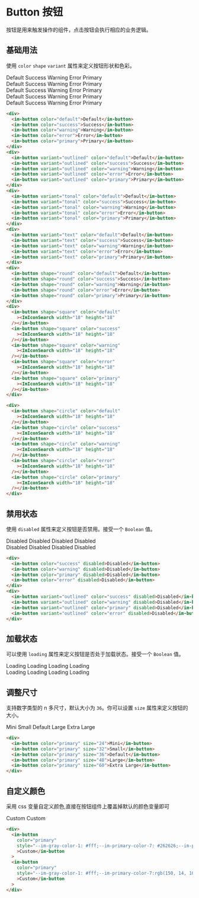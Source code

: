 # Button 按钮

按钮是用来触发操作的组件，点击按钮会执行相应的业务逻辑。

## 基础用法

使用 `color` `shape` `variant` 属性来定义按钮形状和色彩。

<style>
 .im-button {
  margin-right: 8px;
  margin-bottom: 8px;
 }

</style>

<script setup>
import { ImIconSearch } from 'im-design'

</script>

<div>
  <im-button color="default">Default</im-button>
  <im-button color="success">Success</im-button>
  <im-button color="warning">Warning</im-button>
  <im-button color="error">Error</im-button>
  <im-button color="primary">Primary</im-button>
</div>
<div>
  <im-button variant="outlined" color="default">Default</im-button>
  <im-button variant="outlined" color="success">Success</im-button>
  <im-button variant="outlined" color="warning">Warning</im-button>
  <im-button variant="outlined" color="error">Error</im-button>
  <im-button variant="outlined" color="primary">Primary</im-button>
</div>
<div>
  <im-button variant="tonal" color="default">Default</im-button>
  <im-button variant="tonal" color="success">Success</im-button>
  <im-button variant="tonal" color="warning">Warning</im-button>
  <im-button variant="tonal" color="error">Error</im-button>
  <im-button variant="tonal" color="primary">Primary</im-button>
</div>
<div>
  <im-button variant="text" color="default">Default</im-button>
  <im-button variant="text" color="success">Success</im-button>
  <im-button variant="text" color="warning">Warning</im-button>
  <im-button variant="text" color="error">Error</im-button>
  <im-button variant="text" color="primary">Primary</im-button>
</div>
<div>
 <im-button shape="round" color="default">Default</im-button>
  <im-button shape="round" color="success">Success</im-button>
  <im-button shape="round" color="warning">Warning</im-button>
  <im-button shape="round" color="error">Error</im-button>
  <im-button shape="round" color="primary">Primary</im-button>
</div>
<div>
 <im-button shape="square" color="default"><ImIconSearch width="18" height="18" /></im-button>
  <im-button shape="square" color="success"><ImIconSearch width="18" height="18" /></im-button>
  <im-button shape="square" color="warning"><ImIconSearch width="18" height="18" /></im-button>
  <im-button shape="square" color="error"><ImIconSearch width="18" height="18" /></im-button>
  <im-button shape="square" color="primary"><ImIconSearch width="18" height="18" /></im-button>
</div>

<div>
 <im-button shape="circle" color="default"><ImIconSearch width="18" height="18" /></im-button>
  <im-button shape="circle" color="success"><ImIconSearch width="18" height="18" /></im-button>
  <im-button shape="circle" color="warning"><ImIconSearch width="18" height="18" /></im-button>
  <im-button shape="circle" color="error"><ImIconSearch width="18" height="18" /></im-button>
  <im-button shape="circle" color="primary"><ImIconSearch width="18" height="18" /></im-button>
</div>

```html
<div>
  <im-button color="default">Default</im-button>
  <im-button color="success">Success</im-button>
  <im-button color="warning">Warning</im-button>
  <im-button color="error">Error</im-button>
  <im-button color="primary">Primary</im-button>
</div>
<div>
  <im-button variant="outlined" color="default">Default</im-button>
  <im-button variant="outlined" color="success">Success</im-button>
  <im-button variant="outlined" color="warning">Warning</im-button>
  <im-button variant="outlined" color="error">Error</im-button>
  <im-button variant="outlined" color="primary">Primary</im-button>
</div>
<div>
  <im-button variant="tonal" color="default">Default</im-button>
  <im-button variant="tonal" color="success">Success</im-button>
  <im-button variant="tonal" color="warning">Warning</im-button>
  <im-button variant="tonal" color="error">Error</im-button>
  <im-button variant="tonal" color="primary">Primary</im-button>
</div>
<div>
  <im-button variant="text" color="default">Default</im-button>
  <im-button variant="text" color="success">Success</im-button>
  <im-button variant="text" color="warning">Warning</im-button>
  <im-button variant="text" color="error">Error</im-button>
  <im-button variant="text" color="primary">Primary</im-button>
</div>
<div>
  <im-button shape="round" color="default">Default</im-button>
  <im-button shape="round" color="success">Success</im-button>
  <im-button shape="round" color="warning">Warning</im-button>
  <im-button shape="round" color="error">Error</im-button>
  <im-button shape="round" color="primary">Primary</im-button>
</div>
<div>
  <im-button shape="square" color="default"
    ><ImIconSearch width="18" height="18"
  /></im-button>
  <im-button shape="square" color="success"
    ><ImIconSearch width="18" height="18"
  /></im-button>
  <im-button shape="square" color="warning"
    ><ImIconSearch width="18" height="18"
  /></im-button>
  <im-button shape="square" color="error"
    ><ImIconSearch width="18" height="18"
  /></im-button>
  <im-button shape="square" color="primary"
    ><ImIconSearch width="18" height="18"
  /></im-button>
</div>

<div>
  <im-button shape="circle" color="default"
    ><ImIconSearch width="18" height="18"
  /></im-button>
  <im-button shape="circle" color="success"
    ><ImIconSearch width="18" height="18"
  /></im-button>
  <im-button shape="circle" color="warning"
    ><ImIconSearch width="18" height="18"
  /></im-button>
  <im-button shape="circle" color="error"
    ><ImIconSearch width="18" height="18"
  /></im-button>
  <im-button shape="circle" color="primary"
    ><ImIconSearch width="18" height="18"
  /></im-button>
</div>
```

## 禁用状态

使用 `disabled` 属性来定义按钮是否禁用。接受一个 `Boolean` 值。

<div>
<im-button color="success" disabled>Disabled</im-button>
<im-button color="warning" disabled>Disabled</im-button>
<im-button color="primary" disabled>Disabled</im-button>
<im-button color="error" disabled>Disabled</im-button>
</div>
<div>
<im-button variant="outlined" color="success" disabled>Disabled</im-button>
<im-button variant="outlined" color="warning" disabled>Disabled</im-button>
<im-button variant="outlined" color="primary" disabled>Disabled</im-button>
<im-button variant="outlined" color="error" disabled>Disabled</im-button>
</div>

```html
<div>
  <im-button color="success" disabled>Disabled</im-button>
  <im-button color="warning" disabled>Disabled</im-button>
  <im-button color="primary" disabled>Disabled</im-button>
  <im-button color="error" disabled>Disabled</im-button>
</div>
<div>
  <im-button variant="outlined" color="success" disabled>Disabled</im-button>
  <im-button variant="outlined" color="warning" disabled>Disabled</im-button>
  <im-button variant="outlined" color="primary" disabled>Disabled</im-button>
  <im-button variant="outlined" color="error" disabled>Disabled</im-button>
</div>
```

## 加载状态

可以使用 `loading` 属性来定义按钮是否处于加载状态。接受一个 `Boolean` 值。

<div>
    <im-button color="success" loading>Loading</im-button>
    <im-button color="warning" loading>Loading</im-button>
    <im-button color="primary" loading>Loading</im-button>
    <im-button color="error" loading>Loading</im-button>
</div>
<div>
  <im-button variant="outlined" color="success" loading>Loading</im-button>
  <im-button variant="outlined" color="warning" loading>Loading</im-button>
  <im-button variant="outlined" color="primary" loading>Loading</im-button>
  <im-button variant="outlined" color="error" loading>Loading</im-button>
</div>

## 调整尺寸

支持数字类型的 n 多尺寸，默认大小为 `36`。你可以设置 `size` 属性来定义按钮的大小。

<div>
    <im-button color="primary" size="24">Mini</im-button>
    <im-button color="primary" size="32">Small</im-button>
    <im-button color="primary" size="36">Default</im-button>
    <im-button color="primary" size="48">Large</im-button>
    <im-button color="primary" size="60">Extra Large</im-button>
</div>

```html
<div>
  <im-button color="primary" size="24">Mini</im-button>
  <im-button color="primary" size="32">Small</im-button>
  <im-button color="primary" size="36">Default</im-button>
  <im-button color="primary" size="48">Large</im-button>
  <im-button color="primary" size="60">Extra Large</im-button>
</div>
```

## 自定义颜色

采用 css 变量自定义颜色,直接在按钮组件上覆盖掉默认的颜色变量即可

<div>
    <im-button color="primary" style="--im-gray-color-1: #fff;--im-primary-color-7: #262626;--im-primary-color-8: #000;">Custom</im-button>
    <im-button color="primary" style="--im-gray-color-1: #fff;--im-primary-color-7:rgb(150, 14, 100);--im-primary-color-8: rgb(125, 8, 82);">Custom</im-button>
</div>

```html
<div>
  <im-button
    color="primary"
    style="--im-gray-color-1: #fff;--im-primary-color-7: #262626;--im-primary-color-8: #000;"
    >Custom</im-button
  >
  <im-button
    color="primary"
    style="--im-gray-color-1: #fff;--im-primary-color-7:rgb(150, 14, 100);--im-primary-color-8: rgb(125, 8, 82);"
    >Custom</im-button
  >
</div>
```
